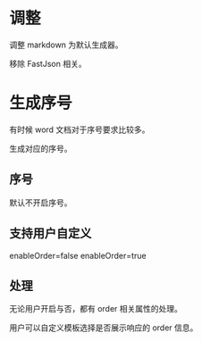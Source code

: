 # 调整

调整 markdown 为默认生成器。

移除 FastJson 相关。

# 生成序号

有时候 word 文档对于序号要求比较多。

生成对应的序号。

## 序号

默认不开启序号。

## 支持用户自定义

enableOrder=false
enableOrder=true

## 处理

无论用户开启与否，都有 order 相关属性的处理。

用户可以自定义模板选择是否展示响应的 order 信息。


